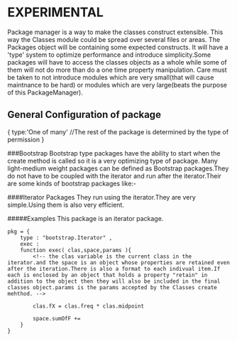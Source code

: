 EXPERIMENTAL
============

Package manager is a way to make the classes construct extensible.
This way the Classes module could be spread over several files or areas.
The Packages object will be containing some expected constructs.
It will have a 'type' system to optimize performance and introduce 
simplicity.Some packages will have to access the classes objects as a
whole while some
of them will not do more than do a one time property manipulation.
Care must be taken to not introduce modules which are very small(that will cause maintnance to be hard) 
or modules which are very large(beats the purpose of this PackageManager).

General Configuration of package
--------------------------------

{
type:'One of many'
//The rest of the package is determined by the type of permission
}

###Bootstrap
Bootstrap type packages have the ability to start when the
create method is called so it is a very optimizing type of package.
Many light-medium weight packages can be defined as Bootstrap
packages.They do not have to be coupled with the iterator and
run after the iterator.Their are some kinds of bootstrap packages like:-

####Iterator Packages
They run using the iterator.They are very simple.Using them is also very efficient.

#####Examples
This package is an iterator package.

    pkg = {
    	type : "bootstrap.Iterator" , 
    	exec : 
    	function exec( clas,space,params ){
    		<!-- the clas variable is the current class in the iterator.and the space is an object whose properties are retained even after the iteration.There is also a format to each indivual item.If each is enclosed by an object that holds a property "retain" in addition to the object then they will also be included in the final classes object.params is the params accepted by the Classes create mehthod. -->

    		clas.fX = clas.freq * clas.midpoint 

    		space.sumOfF +=  
    	} 
	}